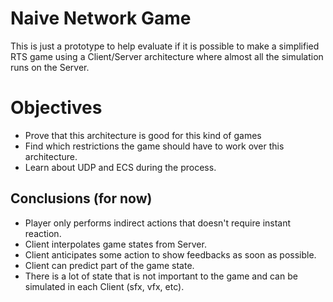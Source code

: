 # Naive Network Game

This is just a prototype to help evaluate if it is possible to make a simplified RTS game using a Client/Server architecture where almost all the simulation runs on the Server.

# Objectives

* Prove that this architecture is good for this kind of games
* Find which restrictions the game should have to work over this architecture.
* Learn about UDP and ECS during the process. 

## Conclusions (for now)

* Player only performs indirect actions that doesn't require instant reaction.
* Client interpolates game states from Server. 
* Client anticipates some action to show feedbacks as soon as possible. 
* Client can predict part of the game state.
* There is a lot of state that is not important to the game and can be simulated in each Client (sfx, vfx, etc). 